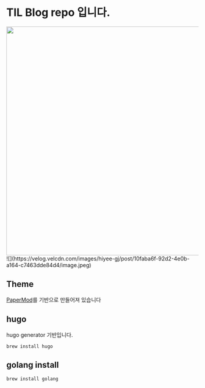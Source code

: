 # TIL Blog repo 입니다.

<img src="https://velog.velcdn.com/images/hiyee-gj/post/10faba6f-92d2-4e0b-a164-c7463dde84d4/image.jpeg" height="600px" width="700px">
![](https://velog.velcdn.com/images/hiyee-gj/post/10faba6f-92d2-4e0b-a164-c7463dde84d4/image.jpeg)

## Theme

[PaperMod](https://github.com/adityatelange/hugo-PaperMod)를 기반으로 만들어져 있습니다

## hugo

hugo generator 기반입니다.

```shell
brew install hugo
```

## golang install

```shell
brew install golang
```
